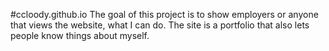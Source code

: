 #ccloody.github.io
The goal of this project is to show employers or anyone that views the website, what I can do.
The site is a portfolio that also lets people know things about myself.
